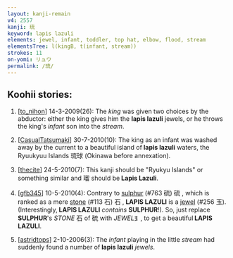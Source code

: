 ```yaml
---
layout: kanji-remain
v4: 2557
kanji: 琉
keyword: lapis lazuli
elements: jewel, infant, toddler, top hat, elbow, flood, stream
elementsTree: l(kingB, t(infant, stream))
strokes: 11
on-yomi: リュウ
permalink: /琉/
---
```


## Koohii stories: 

1) [<a href="http://kanji.koohii.com/profile/to_nihon">to_nihon</a>] 14-3-2009(26): The <em>king</em> was given two choices by the abductor: either the king gives him the <strong>lapis lazuli</strong> jewels, or he throws the king&#039;s <em>infant</em> son into the <em>stream</em>.

2) [<a href="http://kanji.koohii.com/profile/CasualTatsumaki">CasualTatsumaki</a>] 30-7-2010(10): The king as an infant was washed away by the current to a beautiful island of<strong> lapis lazuli</strong> waters, the Ryuukyuu Islands 琉球 (Okinawa before annexation).

3) [<a href="http://kanji.koohii.com/profile/thecite">thecite</a>] 24-5-2010(7): This kanji should be &quot;Ryukyu Islands&quot; or something similar and 瑠 should be<strong> Lapis Lazuli</strong>.

4) [<a href="http://kanji.koohii.com/profile/gfb345">gfb345</a>] 10-5-2010(4): Contrary to <a href="../v4/763.html">sulphur</a> (#763 硫) 硫 , which is ranked as a mere <a href="../v4/113.html">stone</a> (#113 石) 石 ,<strong> LAPIS LAZULI</strong> is a <a href="../v4/256.html">jewel</a> (#256 玉). (Interestingly,<strong> LAPIS LAZULI</strong> <em>contains</em> <strong>SULPHUR</strong>!). So, just replace <strong>SULPHUR</strong>&#039;s <em>STONE</em> 石 of 硫 with <em>JEWEL</em>⺩, to get a beautiful<strong> LAPIS LAZULI</strong>.

5) [<a href="http://kanji.koohii.com/profile/astridtops">astridtops</a>] 2-10-2006(3): The <em>infant</em> playing in the little <em>stream</em> had suddenly found a number of<strong> lapis lazuli</strong> <em>jewels</em>.

